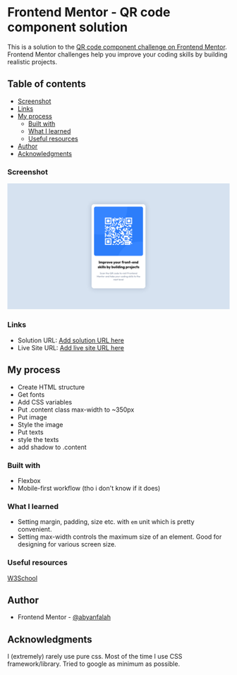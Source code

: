 # Frontend Mentor - QR code component solution

This is a solution to the [QR code component challenge on Frontend Mentor](https://www.frontendmentor.io/challenges/qr-code-component-iux_sIO_H). Frontend Mentor challenges help you improve your coding skills by building realistic projects.

## Table of contents

- [Screenshot](#screenshot)
- [Links](#links)
- [My process](#my-process)
  - [Built with](#built-with)
  - [What I learned](#what-i-learned)
  - [Useful resources](#useful-resources)
- [Author](#author)
- [Acknowledgments](#acknowledgments)

### Screenshot

![](./screenshot.png)

### Links

- Solution URL: [Add solution URL here](https://github.com/abyanfalah/frontend-mentor-qr-image)
- Live Site URL: [Add live site URL here](https://amazing-meringue-d725e0.netlify.app)

## My process

- Create HTML structure
- Get fonts
- Add CSS variables
- Put .content class max-width to ~350px
- Put image
- Style the image
- Put texts
- style the texts
- add shadow to .content

### Built with

- Flexbox
- Mobile-first workflow (tho i don't know if it does)

### What I learned

- Setting margin, padding, size etc. with `em` unit which is pretty convenient.
- Setting max-width controls the maximum size of an element. Good for designing for various screen size.

### Useful resources

[W3School](www.w3school.com)

## Author

- Frontend Mentor - [@abyanfalah](https://www.frontendmentor.io/profile/abyanfalah)

## Acknowledgments

I (extremely) rarely use pure css. Most of the time I use CSS framework/library.
Tried to google as minimum as possible.
